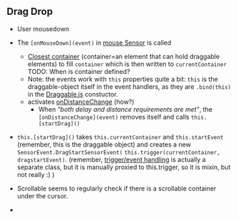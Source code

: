 ## Drag Drop
* User mousedown
* The `[onMouseDown](event)` in [mouse Sensor](./src/Draggable/Sensors/MouseSensor/MouseSensor.js) is called
  * [Closest container](./src/shared/utils/closest/closest.js) (container=an element that can hold draggable elements) to fill `container` which is then written to `currentContainer` 
  TODO: When is container defined?
  * Note: the events work with `this` properties quite a bit: `this` is the draggable-object itself in the event handlers, as they are `.bind(this)` in the [Draggable.js](./src/Draggable/Draggable.js) constuctor.
  * activates [onDistanceChange](event) (how?)
    * When *"both delay and distance requirements are met"*, the `[onDistanceChange](event)` removes itself and calls `this.[startDrag]()`
* `this.[startDrag]()` takes `this.currentContainer` and `this.startEvent` (remember, this is the draggable object) and creates a new `SensorEvent.DragStartSensorEvent(` `this.trigger(currentContainer, dragstartEvent)`. (remember, [trigger/event handling](./src/Emitter/Emitter.js) is actually a separate class, but it is manually proxied to this.trigger, so it is mixin, but not really :) ) 

* Scrollable seems to regularly check if there is a scrollable container under the cursor.

* 